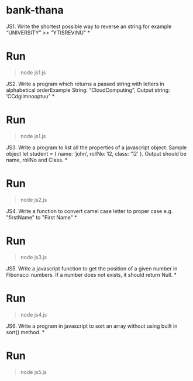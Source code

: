 # bank-thana

JS1. Write the shortest possible way to reverse an string for example “UNIVERSITY” >> "YTISREVINU" *
# Run
> node js1.js

JS2. Write a program which returns a passed string with letters in alphabetical orderExample String: “CloudComputing”, Output string: ‘CCdgilmnooptuu” *
# Run
> node js1.js


JS3. Write a program to list all the properties of a javascript object. Sample object let student = { name: ‘john’, rollNo: 12, class: ‘12’ }. Output should be name, rollNo and Class. *
# Run
> node js2.js

JS4. Write a function to convert camel case letter to proper case e.g. "firstName" to "First Name" *
# Run
> node js3.js

JS5. Write a javascript function to get the position of a given number in Fibonacci numbers. If a number does not exists, it should return Null. *
# Run
> node js4.js

JS6. Write a program in javascript to sort an array without using built in sort() method. *
# Run
> node js5.js